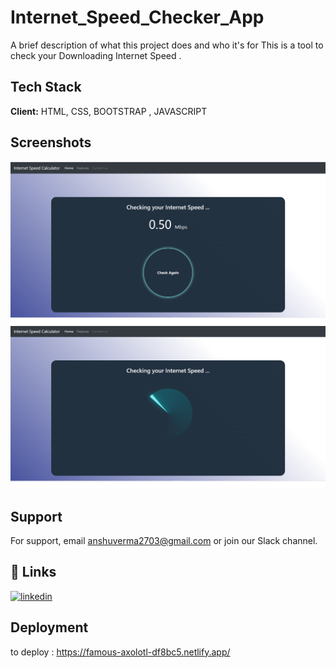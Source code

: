 
# Internet_Speed_Checker_App

A brief description of what this project does and who it's for
This is a tool to check your Downloading Internet Speed . 

## Tech Stack

**Client:** HTML, CSS, BOOTSTRAP , JAVASCRIPT 




## Screenshots

![App Screenshot](img/ScreenShotSite.png)
![App Screenshot](img/Scanning.png)



## Support

For support, email anshuverma2703@gmail.com or join our Slack channel.


## 🔗 Links

[![linkedin](https://img.shields.io/badge/linkedin-0A66C2?style=for-the-badge&logo=linkedin&logoColor=white)](https://www.linkedin.com/in/anshu-verma-72b05a170/)



## Deployment

to deploy : https://famous-axolotl-df8bc5.netlify.app/



